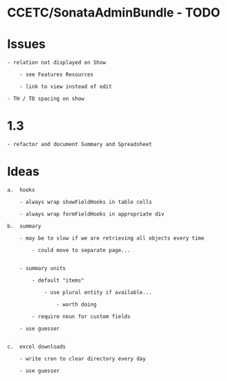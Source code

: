 CCETC/SonataAdminBundle - TODO
=========================================

Issues
=============================
	
	- relation not displayed on Show 
		
		- see Features Resources
		
		- link to view instead of edit
		
	- TH / TD spacing on show


1.3
=======================================
	
	- refactor and document Summary and Spreadsheet


Ideas
=========================================

	a.	hooks

		- always wrap showFieldHooks in table cells
		
		- always wrap formFieldHooks in appropriate div

	b.	summary
	
		- may be to slow if we are retrieving all objects every time
		
			- could move to separate page...


		- summary units
		
			- default "items"

				- use plural entity if available...
				
					- worth doing
			
			- require noun for custom fields
			
		- use guesser


	c.	excel downloads
	
		- write cron to clear directory every day

		- use guesser